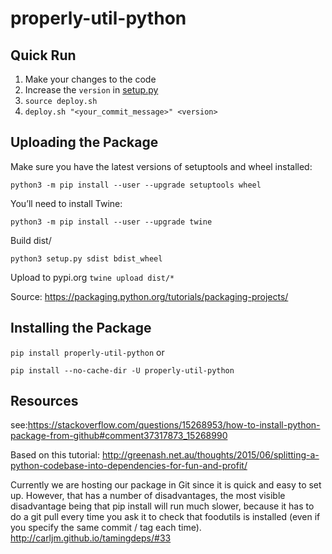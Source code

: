 # properly-util-python


## Quick Run

1. Make your changes to the code
2. Increase the `version` in [setup.py](https://github.com/GoProperly/properly-util-python/blob/master/setup.py#L8)
3. `source deploy.sh`
4.  `deploy.sh "<your_commit_message>" <version>`

## Uploading the Package



Make sure you have the latest versions of setuptools and wheel installed:

`python3 -m pip install --user --upgrade setuptools wheel`

You’ll need to install Twine:

`python3 -m pip install --user --upgrade twine`

Build dist/

`python3 setup.py sdist bdist_wheel`

Upload to pypi.org
`twine upload dist/*`

Source: https://packaging.python.org/tutorials/packaging-projects/


## Installing the Package
`pip install properly-util-python`
or

`pip install --no-cache-dir -U properly-util-python`

## Resources
see:https://stackoverflow.com/questions/15268953/how-to-install-python-package-from-github#comment37317873_15268990

Based on this tutorial:
http://greenash.net.au/thoughts/2015/06/splitting-a-python-codebase-into-dependencies-for-fun-and-profit/

Currently we are hosting our package in Git since it is quick and easy to set up.
However, that has a number of disadvantages, the most visible disadvantage being that pip install will run much slower, because it has to do a git pull every time you ask it to check that foodutils is installed (even if you specify the same commit / tag each time).
http://carljm.github.io/tamingdeps/#33